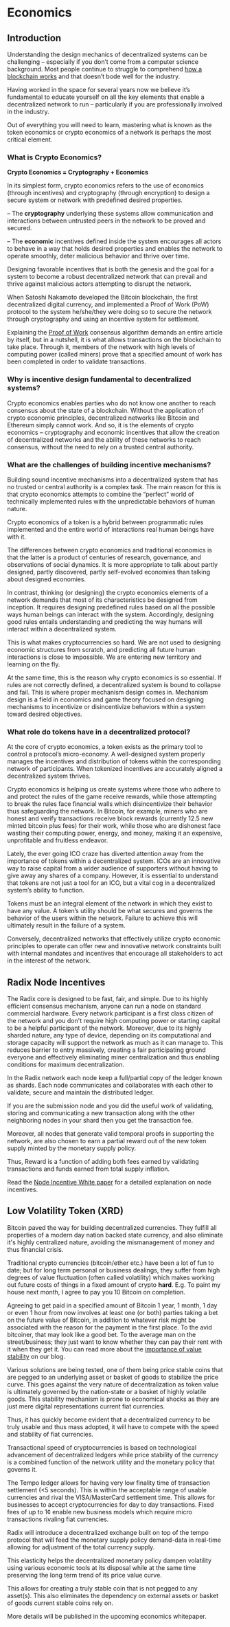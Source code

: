 # Economics

## Introduction

Understanding the design mechanics of decentralized systems can be challenging – especially if you don’t come from a computer science background. Most people continue to struggle to comprehend [how a blockchain works](https://www.youtube.com/watch?v=sW8nWeUnkK0) and that doesn’t bode well for the industry.

Having worked in the space for several years now we believe it’s fundamental to educate yourself on all the key elements that enable a decentralized network to run – particularly if you are professionally involved in the industry.

Out of everything you will need to learn, mastering what is known as the token economics or crypto economics of a network is perhaps the most critical element. 

### **What is Crypto Economics?**

**Crypto Economics = Cryptography + Economics**

In its simplest form, crypto economics refers to the use of economics \(through incentives\) and cryptography \(through encryption\) to design a secure system or network with predefined desired properties.

– The **cryptography** underlying these systems allow communication and interactions between untrusted peers in the network to be proved and secured.

– The **economic** incentives defined inside the system encourages all actors to behave in a way that holds desired properties and enables the network to operate smoothly, deter malicious behavior and thrive over time.

Designing  favorable incentives that is both the genesis and the goal for a system to become a robust decentralized network that can prevail and thrive against malicious actors attempting to disrupt the network.

When Satoshi Nakamoto developed the Bitcoin blockchain, the first decentralized digital currency, and implemented a Proof of Work \(PoW\) protocol to the system he/she/they were doing so to secure the network through cryptography and using an incentive system for settlement.

Explaining the [Proof of Work](https://www.radixdlt.com/post/what-is-proof-of-work) consensus algorithm demands an entire article by itself, but in a nutshell, it is what allows transactions on the blockchain to take place. Through it, members of the network with high levels of computing power \(called miners\) prove that a specified amount of work has been completed in order to validate transactions.

### **Why is incentive design fundamental to decentralized systems?**

Crypto economics enables parties who do not know one another to reach consensus about the state of a blockchain. Without the application of crypto economic principles, decentralized networks like Bitcoin and Ethereum simply cannot work. And so, it is the elements of crypto economics – cryptography and economic incentives that allow the creation of decentralized networks and the ability of these networks to reach consensus, without the need to rely on a trusted central authority.

### **What are the challenges of building incentive mechanisms?**

Building sound incentive mechanisms into a decentralized system that has no trusted or central authority is a complex task. The main reason for this is that crypto economics attempts to combine the “perfect” world of technically implemented rules with the unpredictable behaviors of human nature.

Crypto economics of a token is a hybrid between programmatic rules implemented and the entire world of interactions real human beings have with it.

The differences between crypto economics and traditional economics is that the latter is a product of centuries of research, governance, and observations of social dynamics. It is more appropriate  to talk about partly designed, partly discovered, partly self-evolved economies than talking about designed economies.

In contrast, thinking \(or designing\) the crypto economics elements of a network demands that most of its characteristics be designed from inception. It requires designing predefined rules based on all the possible ways human beings can interact with the system. Accordingly, designing good rules entails understanding and predicting the way humans will interact within a decentralized system.

This is what makes cryptocurrencies so hard. We are not used to designing economic structures from scratch, and predicting all future human interactions is close to impossible. We are entering new territory and learning on the fly.

At the same time, this is the reason why crypto economics is so essential. If rules are not correctly defined, a decentralized system is bound to collapse and fail. This is where proper mechanism design comes in. Mechanism design is a field in economics and game theory focused on designing mechanisms to incentivize or disincentivize behaviors within a system toward desired objectives.

### **What role do tokens have in a decentralized protocol?**

At the core of crypto economics, a token exists as the primary tool to control a protocol’s micro-economy. A well-designed system properly manages the incentives and distribution of tokens within the corresponding network of participants. When tokenized incentives are accurately aligned a decentralized system thrives.

Crypto economics is helping us create systems where those who adhere to and protect the rules of the game receive rewards, while those attempting to break the rules face financial walls which disincentivize their behavior thus safeguarding the network. In Bitcoin, for example, miners who are honest and verify transactions receive block rewards \(currently 12.5 new minted bitcoin plus fees\) for their work, while those who are dishonest face wasting their computing power, energy, and money, making it an expensive, unprofitable and fruitless endeavor.

Lately, the ever going ICO craze has diverted attention away from the importance of tokens within a decentralized system. ICOs are an innovative way to raise capital from a wider audience of supporters without having to give away any shares of a company. However, it is essential to understand that tokens are not just a tool for an ICO, but a vital cog in a decentralized system’s ability to function.

Tokens must be an integral element of the network in which they exist to have any value. A token’s utility should be what secures and governs the behavior of the users within the network. Failure to achieve this will ultimately result in the failure of a system.   
  
Conversely, decentralized networks that effectively utilize crypto economic principles to operate can offer new and innovative network constraints built with internal mandates and incentives that encourage all stakeholders to act in the interest of the network. 

## Radix Node Incentives

The Radix core is designed to be fast, fair, and simple. Due to its highly efficient consensus mechanism, anyone can run a node on standard commercial hardware. Every network participant is a first class citizen of the network and you don't require high computing power or starting capital to be a helpful participant of the network. Moreover, due to its highly sharded nature, any type of device, depending on its computational and storage capacity will support the network as much as it can manage to. This reduces barrier to entry massively, creating a fair participating ground everyone and effectively eliminating miner centralization and thus enabling conditions for maximum decentralization.  

In the Radix network each node keep a full/partial copy of the ledger known as shards. Each node communicates and collaborates with each other to validate, secure and maintain the distributed ledger.

If you are the submission node and you did the useful work of validating, storing and communicating a new transaction along with the other neighboring nodes in your shard then you get the transaction fee.

Moreover, all nodes that generate valid temporal proofs in supporting the network, are also chosen to earn a partial reward out of the new token supply minted by the monetary supply policy.

Thus, Reward is a function of adding both fees earned by validating transactions and funds earned from total supply inflation.

Read the [Node Incentive White paper](https://papers.radixdlt.com/incentives/latest/) for a detailed explanation on node incentives.   


## Low Volatility Token \(XRD\) 

Bitcoin paved the way for building decentralized currencies. They fulfill all properties of a modern day nation backed state currency, and also eliminate it's highly centralized nature, avoiding the mismanagement of money and thus financial crisis.   
  
Traditional crypto currencies \(bitcoin/ether etc.\) have been a lot of fun to date; but for long term personal or business dealings, they suffer from high degrees of value fluctuation \(often called volatility\) which makes working out future costs of things in a fixed amount of crypto **hard**. E.g. To paint my house next month, I agree to pay you 10 Bitcoin on completion. 

Agreeing to get paid in a specified amount of Bitcoin 1 year, 1 month, 1 day or even 1 hour from now involves at least one \(or both\) parties taking a bet on the future value of Bitcoin, in addition to whatever risk might be associated with the reason for the payment in the first place. To the avid bitcoiner, that may look like a good bet. To the average man on the street/business; they just want to know whether they can pay their rent with it when they get it. You can read more about the [importance of value stability](https://www.radixdlt.com/post/value-stability) on our blog.  
  
Various solutions are being tested, one of them being price stable coins that are pegged to an underlying asset or basket of goods to stabilize the price curve. This goes against the very nature of decentralization as token value is ultimately governed by the  nation-state or a basket of highly volatile goods. This stability mechanism is prone to economical shocks as they are just mere digital representations current fiat currencies.

Thus, it has quickly become evident that a decentralized currency to be truly usable and thus mass adopted, it will have to compete with the speed and stability of fiat currencies. 

Transactional speed of cryptocurrencies is based on technological advancement of decentralized ledgers while price stability of the currency is a combined function of the network utility and the monetary policy that governs it. 

The Tempo ledger allows for having very low finality time of transaction settlement \(&lt;5 seconds\). This is within the acceptable range of usable currencies and rival the VISA/MasterCard settlement time. This allows for businesses to accept cryptocurrencies for day to day transactions. Fixed fees of up to 1¢ enable new business models which require micro transactions rivaling fiat currencies.   
  
Radix will introduce a decentralized exchange built on top of the tempo protocol that will feed the monetary supply policy demand-data in real-time allowing for adjustment of the total currency supply.   
  
This elasticity helps the decentralized monetary policy dampen volatility using various economic tools at its disposal while at the same time preserving the long term trend of its price value curve.   
  
This allows for creating a truly stable coin that is not pegged to any asset\(s\). This also eliminates the dependency on external assets or basket of goods current stable coins rely on. 

More details will be published in the upcoming economics whitepaper.   
  
  


## 

